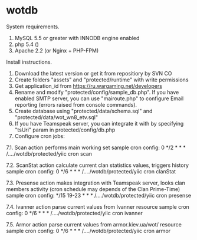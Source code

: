 wotdb
=====

System requirements.
  1. MySQL 5.5 or greater with INNODB engine enabled
  2. php 5.4 ()
  3. Apache 2.2 (or Nginx + PHP-FPM)


Install instructions.

  1. Download the latest version or get it from repositiory by SVN CO
  2. Create folders "assets" and "protected/runtime" with write permissions
  3. Get application_id from https://ru.wargaming.net/developers
  4. Rename and modify "protected/config/sample_db.php". If you have enabled SMTP server, you can use "mairoute.php" to configure Email reporting (errors raised from console commands).
  5. Create database using  "protected/data/schema.sql" and "protected/data/wot_wn8_etv.sql"
  6. If you have Teamspeak server, you can integrate it with by specifying "tsUri" param in protected/config/db.php
  7. Configure cron jobs: 
  
  7.1. Scan action performs main working set
    sample cron config:  0 */2 * * * /..../wotdb/protected/yiic cron scan

  7.2. ScanStat action calculate current clan statistics values, triggers history
    sample cron config:  0 */6 * * * /..../wotdb/protected/yiic cron clanStat

  7.3. Presense action makes integration with Teamspeak server, looks clan members activity (cron schedule may depends of the Clan Prime-Time)
    sample cron config:  */15 19-23 * * * /..../wotdb/protected/yiic cron presense

  7.4. Ivanner action parse current values from Ivanner resource
    sample cron config:  0 */6 * * * /..../wotdb/protected/yiic cron ivanner

  7.5. Armor action parse current values from armor.kiev.ua/wot/ resource
    sample cron config:  0 */6 * * * /..../wotdb/protected/yiic cron armor
